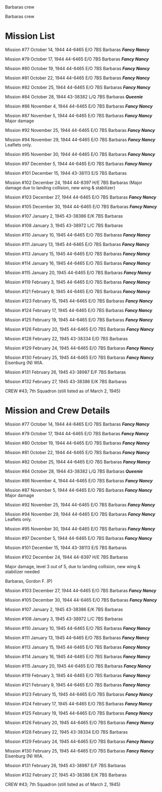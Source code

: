 





Barbaras crew






 




Barbaras crew

# Mission List

Mission #77 October 14, 1944 44-6465 E/O 7BS Barbaras ***Fancy
Nancy***

Mission #79 October 17, 1944 44-6465 E/O 7BS Barbaras ***Fancy
Nancy***

Mission #80 October 19, 1944 44-6465 E/O 7BS Barbaras ***Fancy
Nancy***

Mission #81 October 22, 1944 44-6465 E/O 7BS Barbaras ***Fancy
Nancy***

Mission #82 October 25, 1944 44-6465 E/O 7BS Barbaras ***Fancy
Nancy***

Mission #84 October 28, 1944 43-38382 L/Q 7BS Barbaras ***Queenie***

Mission #86 November 4, 1944 44-6465 E/O 7BS Barbaras ***Fancy
Nancy***

Mission #87 November 5, 1944 44-6465 E/O 7BS Barbaras ***Fancy
Nancy*** Major
damage

Mission #92 November 25, 1944 44-6465 E/O 7BS Barbaras ***Fancy
Nancy***

Mission #94 November 29, 1944 44-6465 E/O 7BS Barbaras ***Fancy
Nancy*** Leaflets only.

Mission #95 November 30, 1944 44-6465 E/O 7BS Barbaras ***Fancy
Nancy***

Mission #97 December 5, 1944 44-6465 E/O 7BS Barbaras ***Fancy
Nancy***

Mission #101 December 15, 1944 43-38113 E/S 7BS Barbaras

Mission #102 December 24, 1944 44-8397 H/E 7BS Barbaras
(Major damage due to landing collision, new wing \& stabilizer)

Mission #103 December 27, 1944 44-6465 E/O 7BS Barbaras ***Fancy
Nancy***

Mission #105 December 30, 1944 44-6465 E/O 7BS Barbaras ***Fancy
Nancy***

Mission #107 January 2, 1945 43-38386 E/K 7BS Barbaras

Mission #108 January 3, 1945 43-38972 L/C 7BS Barbaras

Mission #110 January 10, 1945 44-6465 E/O 7BS Barbaras ***Fancy
Nancy***

Mission #111 January 13, 1945 44-6465 E/O 7BS Barbaras ***Fancy
Nancy***

Mission #113 January 15, 1945 44-6465 E/O 7BS Barbaras ***Fancy
Nancy***

Mission #114 January 16, 1945 44-6465 E/O 7BS Barbaras ***Fancy
Nancy***

Mission #115 January 20, 1945 44-6465 E/O 7BS Barbaras ***Fancy
Nancy***

Mission #119 February 3, 1945 44-6465 E/O 7BS Barbaras ***Fancy
Nancy***

Mission #121 February 9, 1945 44-6465 E/O 7BS Barbaras ***Fancy
Nancy***

Mission #123 February 15, 1945 44-6465 E/O 7BS Barbaras ***Fancy
Nancy***

Mission #124 February 17, 1945 44-6465 E/O 7BS Barbaras ***Fancy
Nancy***

Mission #125 February 19, 1945 44-6465 E/O 7BS Barbaras ***Fancy
Nancy***

Mission #126 February 20, 1945 44-6465 E/O 7BS Barbaras ***Fancy
Nancy***

Mission #128 February 22, 1945 43-38334 E/D 7BS Barbaras

Mission #129 February 24, 1945 44-6465 E/O 7BS Barbaras ***Fancy
Nancy***

Mission #130 February 25, 1945 44-6465 E/O 7BS Barbaras ***Fancy
Nancy*** Eisenburg (N)
WIA.

Mission #131 February 26, 1945 43-38987 E/F 7BS Barbaras

Mission #132 February 27, 1945 43-38386 E/K 7BS Barbaras

CREW #43; 7th Squadron (still listed as of March
2, 1945\)

# Mission and Crew Details

Mission #77 October 14, 1944 44-6465 E/O 7BS Barbaras ***Fancy
Nancy***

Mission #79 October 17, 1944 44-6465 E/O 7BS Barbaras ***Fancy
Nancy***

Mission #80 October 19, 1944 44-6465 E/O 7BS Barbaras ***Fancy
Nancy***

Mission #81 October 22, 1944 44-6465 E/O 7BS Barbaras ***Fancy
Nancy***

Mission #82 October 25, 1944 44-6465 E/O 7BS Barbaras ***Fancy
Nancy***

Mission #84 October 28, 1944 43-38382 L/Q 7BS Barbaras ***Queenie***

Mission #86 November 4, 1944 44-6465 E/O 7BS Barbaras ***Fancy
Nancy***

Mission #87 November 5, 1944 44-6465 E/O 7BS Barbaras ***Fancy
Nancy*** Major
damage

Mission #92 November 25, 1944 44-6465 E/O 7BS Barbaras ***Fancy
Nancy***

Mission #94 November 29, 1944 44-6465 E/O 7BS Barbaras ***Fancy
Nancy*** Leaflets only.

Mission #95 November 30, 1944 44-6465 E/O 7BS Barbaras ***Fancy
Nancy***

Mission #97 December 5, 1944 44-6465 E/O 7BS Barbaras ***Fancy
Nancy***

Mission #101 December 15, 1944 43-38113 E/S 7BS Barbaras

Mission #102 December 24, 1944 44-8397 H/E 7BS Barbaras

Major damage, level 3 out of 5, due to landing collision,
new wing \& stabilizer needed

Barbaras, Gordon F. (P)

Mission #103 December 27, 1944 44-6465 E/O 7BS Barbaras ***Fancy
Nancy***

Mission #105 December 30, 1944 44-6465 E/O 7BS Barbaras ***Fancy
Nancy***

Mission #107 January 2, 1945 43-38386 E/K 7BS Barbaras

Mission #108 January 3, 1945 43-38972 L/C 7BS Barbaras

Mission #110 January 10, 1945 44-6465 E/O 7BS Barbaras ***Fancy
Nancy***

Mission #111 January 13, 1945 44-6465 E/O 7BS Barbaras ***Fancy
Nancy***

Mission #113 January 15, 1945 44-6465 E/O 7BS Barbaras ***Fancy
Nancy***

Mission #114 January 16, 1945 44-6465 E/O 7BS Barbaras ***Fancy
Nancy***

Mission #115 January 20, 1945 44-6465 E/O 7BS Barbaras ***Fancy
Nancy***

Mission #119 February 3, 1945 44-6465 E/O 7BS Barbaras ***Fancy
Nancy***

Mission #121 February 9, 1945 44-6465 E/O 7BS Barbaras ***Fancy
Nancy***

Mission #123 February 15, 1945 44-6465 E/O 7BS Barbaras ***Fancy
Nancy***

Mission #124 February 17, 1945 44-6465 E/O 7BS Barbaras ***Fancy
Nancy***

Mission #125 February 19, 1945 44-6465 E/O 7BS Barbaras ***Fancy
Nancy***

Mission #126 February 20, 1945 44-6465 E/O 7BS Barbaras ***Fancy
Nancy***

Mission #128 February 22, 1945 43-38334 E/D 7BS Barbaras

Mission #129 February 24, 1945 44-6465 E/O 7BS Barbaras ***Fancy
Nancy***

Mission #130 February 25, 1945 44-6465 E/O 7BS Barbaras ***Fancy
Nancy*** Eisenburg (N)
WIA.

Mission #131 February 26, 1945 43-38987 E/F 7BS Barbaras

Mission #132 February 27, 1945 43-38386 E/K 7BS Barbaras

CREW #43; 7th Squadron (still listed as of March
2, 1945\)




